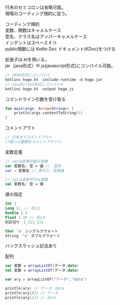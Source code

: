 行末のセミコロンは省略可能。  
現場のコーディング規約に従う。  

コーディング規約  
変数、関数はキャメルケース   
型名、クラス名はアッパーキャメルケース  
インデントはスペース４つ  
public関数には Kotlin Doc ドキュメント(KDoc)をつける  

拡張子は.ktを用いる。  
jar（java形式）や.js(javascript形式)にコンパイル可能。  

```kotlin
// JAVA形式にコンパイル
kotlinc hoge.kt -include-runtime -d hoge.jar
// JavaScript形式にコンパイル
kotlinc hoge.kt -output hoge.js
```

コマンドライン引数を受け取る  
```kotlin
fun main(args: Array<String>) {
    println(args.contentToString())
}
```
  
コメントアウト
```kotlin
// 行末までコメントアウト
/*囲った範囲をコメントアウト*/
```

変数定義
```kotlin
// varは変更可能な変数
var 変数名: 型 = 値 //　宣言
var = 変数名 // 再代入、型推論

// valは変更不可な変数
val 変数名: 型 = 値
```

値の指定

```kotlin
Int 1
Long 1L　// 尻にL
Double 1.1
Float 1.1F // 尻にF
桁区切り　1_111_111

Char 'a' シングルクウォート
String　"a" ダブルクウォート
```

バックスラッシュ記法あり  
  
配列
```kotlin
var 変数 = arrayListOf(データ,data)
val 変数 = arrayListOf(データ,data)

var ary = arrayListOf("データ","data")

println(ary) // データ　data
println(ary[0]) // データ
println(ary[1]) // data

```
